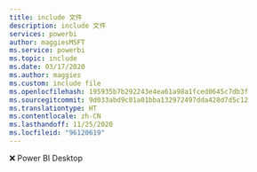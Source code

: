 ```yaml
---
title: include 文件
description: include 文件
services: powerbi
author: maggiesMSFT
ms.service: powerbi
ms.topic: include
ms.date: 03/17/2020
ms.author: maggies
ms.custom: include file
ms.openlocfilehash: 195935b7b292243e4ea61a98a1fced0645c7db3f
ms.sourcegitcommit: 9d033abd9c01a01bba132972497dda428d7d5c12
ms.translationtype: HT
ms.contentlocale: zh-CN
ms.lasthandoff: 11/25/2020
ms.locfileid: "96120619"
---
```

❌&nbsp;Power BI Desktop